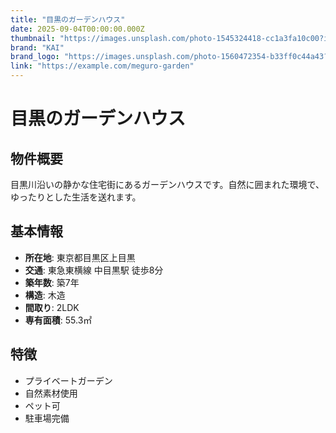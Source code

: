 ```yaml
---
title: "目黒のガーデンハウス"
date: 2025-09-04T00:00:00.000Z
thumbnail: "https://images.unsplash.com/photo-1545324418-cc1a3fa10c00?ixlib=rb-4.0.3&auto=format&fit=crop&w=800&q=80"
brand: "KAI"
brand_logo: "https://images.unsplash.com/photo-1560472354-b33ff0c44a43?ixlib=rb-4.0.3&auto=format&fit=crop&w=100&q=80"
link: "https://example.com/meguro-garden"
---
```


# 目黒のガーデンハウス

## 物件概要

目黒川沿いの静かな住宅街にあるガーデンハウスです。自然に囲まれた環境で、ゆったりとした生活を送れます。

## 基本情報

- **所在地**: 東京都目黒区上目黒
- **交通**: 東急東横線 中目黒駅 徒歩8分
- **築年数**: 築7年
- **構造**: 木造
- **間取り**: 2LDK
- **専有面積**: 55.3㎡

## 特徴

- プライベートガーデン
- 自然素材使用
- ペット可
- 駐車場完備

